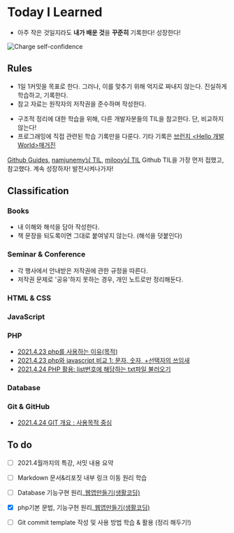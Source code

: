 # Today I Learned

* 아주 작은 것일지라도 **내가 배운 것**을 **꾸준히** 기록한다! 성장한다!

![Charge self-confidence](https://media.giphy.com/media/E72zBwfDfxRwLu5vbB/giphy.gif)

## Rules
* 1일 1커밋을 목표로 한다. 그러나, 이를 맞추기 위해 억지로 짜내지 않는다. 진실하게 학습하고, 기록한다.
* 참고 자료는 원작자의 저작권을 준수하며 작성한다. 
<!--(내용 언급이 아닌 링크 작성은 가능한것인지? 알아볼 것)-->
* 구조적 정리에 대한 학습을 위해, 다른 개발자분들의 TIL을 참고한다. 단, 비교하지 않는다!
* 프로그래밍에 직접 관련된 학습 기록만을 다룬다. 기타 기록은 [브런치 <Hello 개발 World>매거진](https://brunch.co.kr/magazine/this)

[Github Guides](https://guides.github.com/features/mastering-markdown/), 
[namjunemy님 TIL](https://github.com/namjunemy/TIL#readme), [milooy님 TIL](https://github.com/milooy/TIL) Github TIL을 가장 먼저 접했고, 참고했다.
계속 성장하자! 발전시켜나가자!


## Classification
### Books
* 내 이해와 해석을 담아 작성한다.
* 책 문장을 되도록이면 그대로 붙여넣지 않는다. (해석을 덧붙인다)
### Seminar & Conference
* 각 행사에서 안내받은 저작권에 관한 규정을 따른다.
* 저작권 문제로 '공유'하지 못하는 경우, 개인 노트로만 정리해둔다.
### HTML & CSS
### JavaScript
### PHP
* [2021.4.23 php를 사용하는 이유(목적)](https://github.com/ShinAhYoung21/TIL/blob/main/PHP/php_1.md)
* [2021.4.23 php와 javascript 비교 1: 문자, 숫자, +선택자의 쓰임새](https://github.com/ShinAhYoung21/TIL/blob/main/PHP/php_2.md)
* [2021.4.24 PHP 활용: list번호에 해당하는 txt파일 불러오기](https://github.com/ShinAhYoung21/TIL/blob/main/PHP/php_3.md)
### Database
### Git & GitHub
* [2021.4.24 GIT 개요 : 사용목적 중심](https://github.com/ShinAhYoung21/TIL/blob/main/GIT_GitHub/git_1.md)


## To do
- [ ] 2021.4월까지의 특강, 서밋 내용 요약
- [ ] Markdown 문서&리포짓 내부 링크 이동 원리 학습
- [ ] Database 기능구현 원리_[웹앱만들기(생활코딩)](https://opentutorials.org/course/1688/9386)
- [X] php기본 문법, 기능구현 원리_[웹앱만들기(생활코딩)](https://opentutorials.org/course/1688/9363)
- [ ] Git commit template 작성 및 사용 방법 학습 & 활용 (정리 해두기!)

